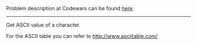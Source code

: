 Problem description at Codewars can be found
[here](https://www.codewars.com/kata/55acfc59c3c23d230f00006d/train/python).

-------------

Get ASCII value of a character.
<br>

For the ASCII table you can refer to http://www.asciitable.com/
